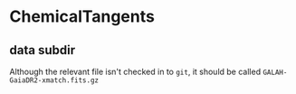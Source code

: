 # ChemicalTangents
## data subdir
Although the relevant file isn't checked in to `git`, it should be called `GALAH-GaiaDR2-xmatch.fits.gz`
